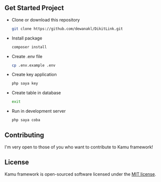 ## Get Started Project
- Clone or download this repository
    ```bash
    git clone https://github.com/dewanakl/DikitLink.git
    ```
- Install package
    ```bash
    composer install
    ```
- Create .env file
    ```bash
    cp .env.example .env
    ```
- Create key application
    ```bash
    php saya key
    ```
- Create table in database
    ```bash
    exit
    ```
- Run in development server
    ```bash
    php saya coba
    ```


## Contributing

I'm very open to those of you who want to contribute to Kamu framework!

## License

Kamu framework is open-sourced software licensed under the [MIT license](https://opensource.org/licenses/MIT).
